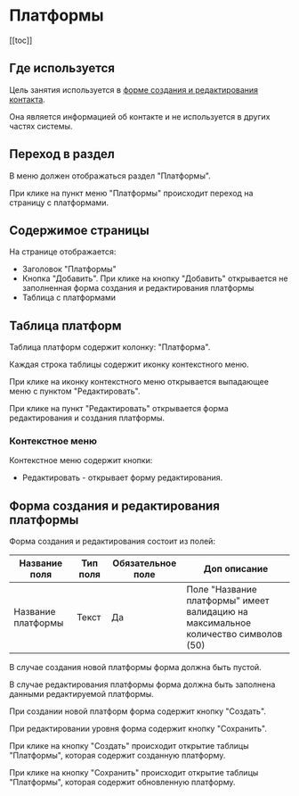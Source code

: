 # Платформы

[[toc]]

## Где используется

Цель занятия используется в [форме создания и редактирования контакта](/docs/contact.html#form-contact).

Она является информацией об контакте и не используется в других частях системы.

## Переход в раздел

В меню должен отображаться раздел "Платформы".

При клике на пункт меню "Платформы" происходит переход на страницу с платформами.

## Содержимое страницы

На странице отображается:
- Заголовок "Платформы"
- Кнопка "Добавить". При клике на кнопку "Добавить" открывается не заполненная форма создания и редактирования платформы
- Таблица с платформами

## Таблица платформ

Таблица платформ содержит колонку: "Платформа".

Каждая строка таблицы содержит иконку контекстного меню.

При клике на иконку контекстного меню открывается выпадающее меню с пунктом "Редактировать".

При клике на пункт "Редактировать" открывается форма редактирования и создания платформы.

### Контекстное меню

Контекстное меню содержит кнопки:
- Редактировать - открывает форму редактирования.

## Форма создания и редактирования платформы

Форма создания и редактирования состоит из полей:

| Название поля      | Тип поля | Обязательное поле | Доп описание |
|--------------------|----------|-------------------|--------------|
| Название платформы | Текст    | Да                | Поле "Название платформы" имеет валидацию на максимальное количество символов (50)             |

В случае создания новой платформы форма должна быть пустой.

В случае редактирования платформы форма должна быть заполнена данными редактируемой платформы.

При создании новой платформ форма содержит кнопку "Создать".

При редактировании уровня форма содержит кнопку "Сохранить".
 
При клике на кнопку "Создать" происходит открытие таблицы "Платформы", которая содержит созданную платформу.

При клике на кнопку "Сохранить" происходит открытие таблицы "Платформы", которая содержит обновленную платформу.




